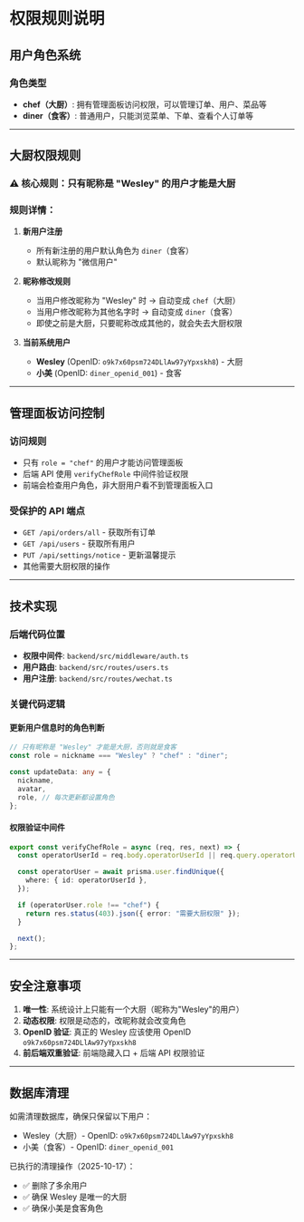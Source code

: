 # 权限规则说明

## 用户角色系统

### 角色类型

- **chef（大厨）**: 拥有管理面板访问权限，可以管理订单、用户、菜品等
- **diner（食客）**: 普通用户，只能浏览菜单、下单、查看个人订单等

---

## 大厨权限规则

### ⚠️ 核心规则：只有昵称是 "Wesley" 的用户才能是大厨

### 规则详情：

1. **新用户注册**

   - 所有新注册的用户默认角色为 `diner`（食客）
   - 默认昵称为 "微信用户"

2. **昵称修改规则**

   - 当用户修改昵称为 "Wesley" 时 → 自动变成 `chef`（大厨）
   - 当用户修改昵称为其他名字时 → 自动变成 `diner`（食客）
   - 即使之前是大厨，只要昵称改成其他的，就会失去大厨权限

3. **当前系统用户**
   - **Wesley** (OpenID: `o9k7x60psm724DLlAw97yYpxskh8`) - 大厨
   - **小美** (OpenID: `diner_openid_001`) - 食客

---

## 管理面板访问控制

### 访问规则

- 只有 `role = "chef"` 的用户才能访问管理面板
- 后端 API 使用 `verifyChefRole` 中间件验证权限
- 前端会检查用户角色，非大厨用户看不到管理面板入口

### 受保护的 API 端点

- `GET /api/orders/all` - 获取所有订单
- `GET /api/users` - 获取所有用户
- `PUT /api/settings/notice` - 更新温馨提示
- 其他需要大厨权限的操作

---

## 技术实现

### 后端代码位置

- **权限中间件**: `backend/src/middleware/auth.ts`
- **用户路由**: `backend/src/routes/users.ts`
- **用户注册**: `backend/src/routes/wechat.ts`

### 关键代码逻辑

#### 更新用户信息时的角色判断

```typescript
// 只有昵称是 "Wesley" 才能是大厨，否则就是食客
const role = nickname === "Wesley" ? "chef" : "diner";

const updateData: any = {
  nickname,
  avatar,
  role, // 每次更新都设置角色
};
```

#### 权限验证中间件

```typescript
export const verifyChefRole = async (req, res, next) => {
  const operatorUserId = req.body.operatorUserId || req.query.operatorUserId;

  const operatorUser = await prisma.user.findUnique({
    where: { id: operatorUserId },
  });

  if (operatorUser.role !== "chef") {
    return res.status(403).json({ error: "需要大厨权限" });
  }

  next();
};
```

---

## 安全注意事项

1. **唯一性**: 系统设计上只能有一个大厨（昵称为"Wesley"的用户）
2. **动态权限**: 权限是动态的，改昵称就会改变角色
3. **OpenID 验证**: 真正的 Wesley 应该使用 OpenID `o9k7x60psm724DLlAw97yYpxskh8`
4. **前后端双重验证**: 前端隐藏入口 + 后端 API 权限验证

---

## 数据库清理

如需清理数据库，确保只保留以下用户：

- Wesley（大厨）- OpenID: `o9k7x60psm724DLlAw97yYpxskh8`
- 小美（食客）- OpenID: `diner_openid_001`

已执行的清理操作（2025-10-17）：

- ✅ 删除了多余用户
- ✅ 确保 Wesley 是唯一的大厨
- ✅ 确保小美是食客角色

